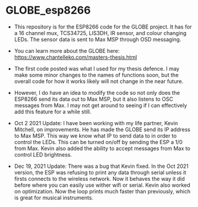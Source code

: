 # GLOBE_esp8266
* This repository is for the ESP8266 code for the GLOBE project. It has for a 16 channel mux, TCS34725, LIS3DH, IR sensor, and colour changing LEDs. The sensor data is sent to Max MSP through OSD messaging.

* You can learn more about the GLOBE here: https://www.chantelleko.com/masters-thesis.html 

* The first code posted was what I used for my thesis defence. I may make some minor changes to the names of functions soon, but the overall code for how it works likely will not change in the near future. 

* However, I do have an idea to modify the code so not only does the ESP8266 send its data out to Max MSP, but it also listens to OSC messages from Max. I may not get around to seeing if I can effectively add this feature for a while still.  

* Oct 2 2021 Update: 
I have been working with my life partner, Kevin Mitchell, on improvements. He has made the GLOBE send its IP address to Max MSP. This way we know what IP to send data to in order to control the LEDs. This can be turned on/off by sending the ESP a 1/0 from Max. Kevin also added the ability to accept messages from Max to control LED brightness. 

*  Dec 19, 2021 Update: 
There was a bug that Kevin fixed. In the Oct 2021 version, the ESP was refusing to print any data through serial unless it firsts connects to the wireless network. Now it behaves the way it did before where you can easily use wither wifi or serial. Kevin also worked on optimization. Now the loop prints much faster than previously, which is great for musical instruments.
